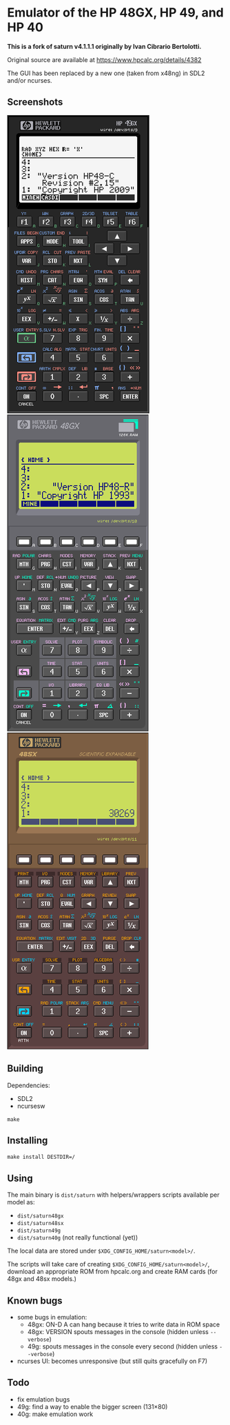 # Emulator of the HP 48GX, HP 49, and HP 40

**This is a fork of saturn v4.1.1.1 originally by Ivan Cibrario Bertolotti.**

Original source are available at https://www.hpcalc.org/details/4382

The GUI has been replaced by a new one (taken from x48ng) in SDL2 and/or ncurses.

## Screenshots

![screenshot of saturn49g](./saturn49g.png?raw=true "screenshot of saturn49g")
![screenshot of saturn48gx](./saturn48gx.png?raw=true "screenshot of saturn48gx")
![screenshot of saturn48sx](./saturn48sx.png?raw=true "screenshot of saturn48sx")

## Building

Dependencies:
- SDL2
- ncursesw


``` shell
make
```

## Installing
``` shell
make install DESTDIR=/
```

## Using
The main binary is `dist/saturn` with helpers/wrappers scripts available per model as:
* `dist/saturn48gx`
* `dist/saturn48sx`
* `dist/saturn49g`
* `dist/saturn40g` (not really functional (yet))

The local data are stored under `$XDG_CONFIG_HOME/saturn<model>/`.

The scripts will take care of creating `$XDG_CONFIG_HOME/saturn<model>/`, download an appropriate ROM from hpcalc.org and create RAM cards (for 48gx and 48sx models.)

## Known bugs
- some bugs in emulation:
  - 48gx: ON-D A can hang because it tries to write data in ROM space
  - 48gx: VERSION spouts messages in the console (hidden unless `--verbose`)
  - 49g: spouts messages in the console every second (hidden unless `--verbose`)
- ncurses UI: becomes unresponsive (but still quits gracefully on F7)

## Todo
- fix emulation bugs
- 49g: find a way to enable the bigger screen (131×80)
- 40g: make emulation work
